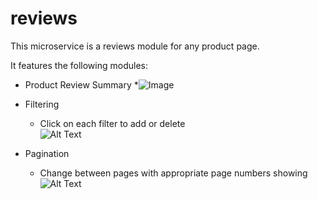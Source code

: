 # reviews

This microservice is a reviews module for any product page.

It features the following modules:

* Product Review Summary
  *![Image](https://i.imgur.com/Q7GFE3F.png)
  
* Filtering
  * Click on each filter to add or delete  
  ![Alt Text](https://media.giphy.com/media/VCb5QElafKGeHYjvtp/giphy.gif)  
  
* Pagination
  * Change between pages with appropriate page numbers showing  
  ![Alt Text](https://media.giphy.com/media/jhwrPt9Tp5WtNHvthQ/giphy.gif)

